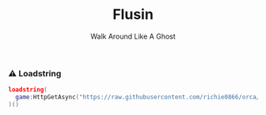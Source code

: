 <h1 align="center">Flusin</h1>
<div align="center">Walk Around Like A Ghost</div>
<br>
<div>&nbsp;</div>

### :warning: Loadstring

```lua
loadstring(
  game:HttpGetAsync("https://raw.githubusercontent.com/richie0866/orca/master/public/snapshot.lua")
)()
```
